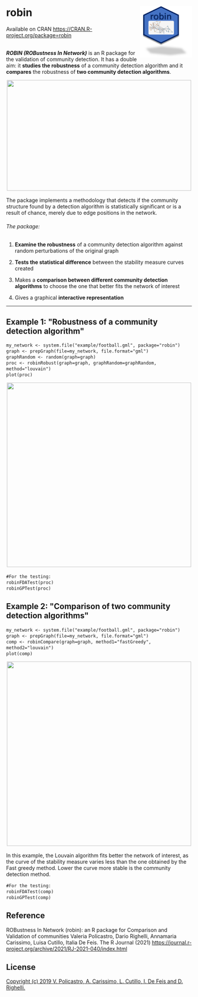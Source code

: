 # robin <img src="man/img/logoRobin.png" align="right" height="138.5"/>

Available on CRAN <https://CRAN.R-project.org/package=robin> <br/><br>

***ROBIN (ROBustness In Network)*** is an R package for the validation of community detection. It has a double aim: it **studies the robustness** of a community detection algorithm and it **compares** the robustness of **two community detection algorithms**.

<p align="center">

<img src="https://github.com/ValeriaPolicastro/Paper-Robin/blob/master/images/Schermata%20del%202019-09-23%2012-50-52.png" width="500" height="300"/>

</p>

The package implements a methodology that detects if the community structure found by a detection algorithm is statistically significant or is a result of chance, merely due to edge positions in the network.

###### The package:

1)  **Examine the robustness** of a community detection algorithm against random perturbations of the original graph

2)  **Tests the statistical difference** between the stability measure curves created

3)  Makes a **comparison between different community detection algorithms** to choose the one that better fits the network of interest

4)  Gives a graphical **interactive representation**

------------------------------------------------------------------------

## Example 1: "Robustness of a community detection algorithm"

```{r}
my_network <- system.file("example/football.gml", package="robin")
graph <- prepGraph(file=my_network, file.format="gml")
graphRandom <- random(graph=graph)
proc <- robinRobust(graph=graph, graphRandom=graphRandom, method="louvain")               
plot(proc)
```

<p align="center">

<img src="https://github.com/ValeriaPolicastro/Paper-Robin/blob/master/images/PlotRobin.png" width="500" height="500"/>

</p>

```{r}
#For the testing:
robinFDATest(proc)
robinGPTest(proc)
```

## Example 2: "Comparison of two community detection algorithms"

```{r}
my_network <- system.file("example/football.gml", package="robin")
graph <- prepGraph(file=my_network, file.format="gml")
comp <- robinCompare(graph=graph, method1="fastGreedy", method2="louvain")                
plot(comp)
```

<p align="center">

<img src="https://github.com/ValeriaPolicastro/Paper-Robin/blob/master/images/PlotCompare.png" width="500" height="500"/>

</p>

In this example, the Louvain algorithm fits better the network of interest, as the curve of the stability measure varies less than the one obtained by the Fast greedy method. Lower the curve more stable is the community detection method.

```{r}
#For the testing:
robinFDATest(comp)
robinGPTest(comp)
```

## Reference

ROBustness In Network (robin): an R package for Comparison and Validation of communities Valeria Policastro, Dario Righelli, Annamaria Carissimo, Luisa Cutillo, Italia De Feis. The R Journal (2021) <https://journal.r-project.org/archive/2021/RJ-2021-040/index.html>

## License

[Copyright (c) 2019 V. Policastro, A. Carissimo, L. Cutillo, I. De Feis and D. Righelli.](https://github.com/ValeriaPolicastro/robin/blob/master/LICENSE)
